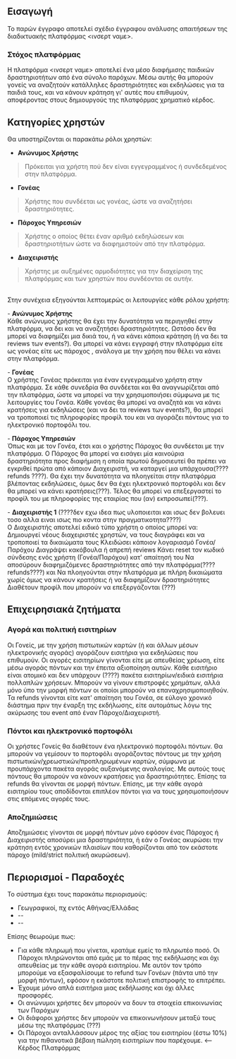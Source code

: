 ## Εισαγωγή 
Το παρών έγγραφο αποτελεί σχέδιο έγγραφου ανάλυσης απαιτήσεων της διαδικτυακής πλατφόρμας <ινσερτ ναμε>.

### Στόχος πλατφόρμας
Η πλατφόρμα <ινσερτ ναμε> αποτελεί ένα μέσο διαφήμισης παιδικών δραστηριοτήτων από ένα σύνολο παρόχων. Μέσω αυτής θα μπορούν γονείς να αναζητούν κατάλληλες δραστηριότητες και εκδηλώσεις για τα παιδιά τους, και να κάνουν κράτηση γι' αυτές που επιθυμούν, αποφέροντας στους δημιουργούς της πλατφόρμας χρηματικό κέρδος.

## Κατηγορίες χρηστών
Θα υποστηρίζονται οι παρακάτω ρόλοι χρηστών:

* **Ανώνυμος Χρήστης**
 >Πρόκειται για χρήστη πού δεν είναι εγγεγραμμένος ή συνδεδεμένος στην πλατφόρμα. 

* **Γονέας** 
>Χρήστης που συνδέεται ως γονέας, ώστε να αναζητήσει δραστηριότητες. 

* **Πάροχος Υπηρεσιών**
>Χρήστης ο οποίος θέτει έναν αριθμό εκδηλώσεων και δραστηριοτήτων ώστε να διαφημιστούν από την πλατφόρμα.

* **Διαχειριστής**
>Χρήστης με αυξημένες αρμοδιότητες για την διαχείριση της πλατφόρμας και των χρηστών που συνδέονται σε αυτήν.

<br/>
Στην συνέχεια εξηγούνται λεπτομερώς οι λειτουργίες κάθε ρόλου χρήστη:

\- **Ανώνυμος Χρήστης**  
Κάθε ανώνυμος χρήστης θα έχει την δυνατότητα να περιηγηθεί στην πλατφόρμα, να δει και να αναζητήσει δραστηριότητες. Ωστόσο δεν θα μπορεί να διαφημίζει μια δικιά του, ή να κάνει κάποια κράτηση (ή να δει τα reviews των events?). Θα μπορεί να κάνει εγγραφή στην πλατφόρμα είτε ως γονέας είτε ως πάροχος , ανάλογα με την χρήση που θέλει να κάνει στην πλατφόρμα.

\- **Γονέας**  
Ο χρήστης Γονέας πρόκειται για έναν εγγεγραμμένο χρήστη στην πλατφόρμα. Σε κάθε συνεδρία θα συνδέεται και θα αναγνωρίζεται από την πλατφόρμα, ώστε να μπορεί να την χρησιμοποιήσει σύμφωνα με τις λειτουργίες του Γονέα. Κάθε γονέας θα μπορεί να αναζητά και να κάνει κρατήσεις για εκδηλώσεις (και να δει τα reviews των events?), θα μπορεί να τροποποιεί τις πληροφορίες προφίλ του και να αγοράζει πόντους για το ηλεκτρονικό πορτοφόλι του.

\- **Πάροχος Υπηρεσιών**  
Όπως και με τον Γονέα, έτσι και ο χρήστης Πάροχος θα συνδέεται με την πλατφόρμα. Ο Πάροχος θα μπορεί να εισάγει μία καινούρια δραστηριότητα προς διαφήμιση η οποία πρωτού δημοσιευτεί θα πρέπει να εγκριθεί πρώτα από κάποιον Διαχειριστή, να καταργεί μια υπάρχουσα(???? refunds ????). Θα έχει την δυνατότητα να πλοηγείται στην πλατφόρμα βλέποντας εκδηλώσεις, όμως δεν θα έχει ηλεκτρονικό πορτοφόλι και δεν θα μπορεί να κάνει κρατήσεις(???). Τέλος θα μπορεί να επεξεργαστεί το προφίλ του με πληροφορίες της εταιρίας που (αν) εκπροσωπεί(???).

\- **Διαχειριστής 1** (????δεν εχω ιδεα πως υλοποιειται και ισως δεν βολευει τοσο αλλα ειναι ισως πιο κοντα στην πραγματικοτητα????)  
Ο Διαχειριστής αποτελεί ειδικό τύπο χρήστη ο οποίος μπορεί να: 
Δημιουργεί νέους διαχειριστές χρηστών, να τους διαγράφει και να τροποποιεί τα δικαιώματα τους
Κλειδώσει κάποιον λογαριασμό Γονέα/Παρόχου 
Διαγράψει κακόβουλα ή απρεπή reviews
Κάνει reset τον κωδικό σύνδεσης ενός χρήστη (Γονέα/Παρόχου) κατ' απαίτησή του
Να αποσύρουν διαφημιζόμενες δραστηριότητες από την πλατφόρμα(????refunds????) και
Να πλοηγούνται στην πλατφόρμα με πλήρη δικαιώματα χωρίς όμως να κάνουν κρατήσεις ή να διαφημίζουν δραστηριότητες 
Διαθέτουν προφίλ που μπορούν να επεξεργάζονται (???)


## Επιχειρησιακά ζητήματα

### Αγορά και πολιτική εισιτηρίων  
Οι Γονείς, με την χρήση πιστωτικών καρτών (ή και άλλων μέσων ηλεκτρονικής αγοράς) αγοράζουν εισιτήρια για εκδηλώσεις που επιθυμούν. Οι αγορές εισιτηρίων γίνονται είτε με απευθείας χρέωση, είτε μέσω αγοράς πόντων και την έπειτα αξιοποίηση αυτών. Κάθε εισιτήριο είναι ατομικό και δεν υπάρχουν (????) πακέτα εισιτηρίων/ειδικά εισιτήρια πολλαπλών χρήσεων. Μπορούν να γίνουν επιστροφές χρημάτων, αλλά μόνο ύπο την μορφή πόντων οι οποίοι μπορούν να επαναχρησιμοποιηθούν. Τα refunds γίνονται είτε κατ' απαίτηση του Γονέα, σε εύλογο χρονικό διάστημα πριν την έναρξη της εκδήλωσης, είτε αυτομάτως λόγω της ακύρωσης του event από έναν Πάροχο/Διαχειριστή.

### Πόντοι και ηλεκτρονικό πορτοφόλι
Οι χρήστες Γονείς θα διαθέτουν ένα ηλεκτρονικό πορτοφόλι πόντων. Θα μπορούν να γεμίσουν το πορτοφόλι αγοράζοντας πόντους με την χρήση πιστωτικών/χρεωστικών/προπληρωμένων καρτών, σύμφωνα με προυπάρχοντα πακέτα αγοράς αυξανόμενης αναλογίας. Με αυτούς τους πόντους θα μπορούν να κάνουν κρατήσεις για δραστηριότητες. Επίσης τα refunds θα γίνονται σε μορφή πόντων. Επίσης, με την κάθε αγορά εισιτηρίου τους αποδίδονται επιπλέον πόντοι για να τους χρησιμοποιήσουν στις επόμενες αγορές τους.

### Αποζημιώσεις
Αποζημιώσεις γίνονται σε μορφή πόντων μόνο εφόσον ένας Πάροχος ή Διαχειριστής αποσύρει μια δραστηριότητα, ή εάν ο Γονέας ακυρώσει την κράτηση εντός χρονικών πλαισίων που καθορίζονται από τον εκάστοτε πάροχο (mild/strict πολιτική ακυρώσεων).

### 

## Περιορισμοί - Παραδοχές
Το σύστημα έχει τους παρακάτω περιορισμούς:

* Γεωγραφικοί, πχ εντός Αθήνας/Ελλάδας
* --
* --

Επίσης θεωρούμε πως:

* Για κάθε πληρωμή που γίνεται, κρατάμε εμείς το πληρωτέο ποσό. Οι Πάροχοι πληρώνονται από εμάς με το πέρας της εκδήλωσης και όχι απευθείας με την κάθε αγορά εισιτηρίου. Με αυτόν τον τρόπο μπορούμε να εξασφαλίσουμε το refund των Γονέων (πάντα υπό την μορφή πόντων), εφόσον η εκάστοτε πολιτική επιστροφής το επιτρέπει.
* Έχουμε μόνο απλά εισιτήρια μιας εκδήλωσης και όχι άλλες προσφορές.
* Οι ανώνυμοι χρήστες δεν μπορούν να δουν τα στοιχεία επικοινωνίας των Παρόχων
* Οι διάφοροι χρήστες δεν μπορούν να επικοινωνήσουν μεταξύ τους μέσω της πλατφόρμας (???)
* Οι Πάροχοι ανταλλάσσουν μέρος της αξίας του εισιτηρίου (έστω 10%) για την πιθανοτικά βέβαιη πώληση εισιτηρίων που παρέχουμε. <-- Κέρδος Πλατφόρμας

